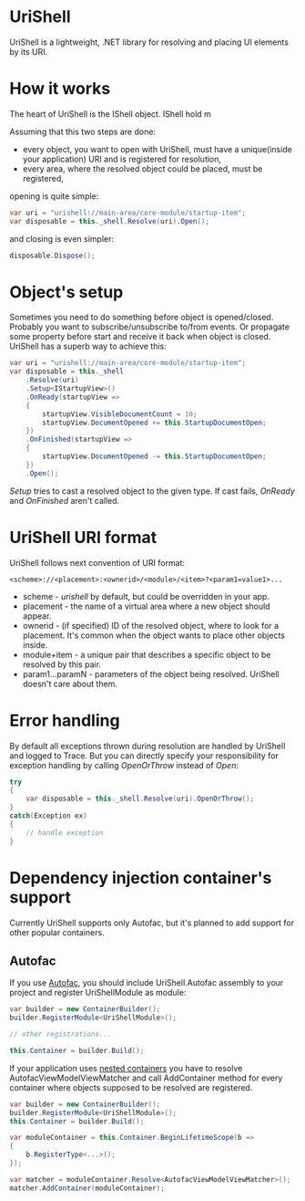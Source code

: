 # UriShell

UriShell is a lightweight, .NET library for resolving and placing UI elements by its URI. 

# How it works 

The heart of UriShell is the IShell object. IShell hold m

Assuming that this two steps are done:
- every object, you want to open with UriShell, must have a unique(inside your application) URI and is registered for resolution,
- every area, where the resolved object could be placed, must be registered,

opening is quite simple:
```C#
var uri = "urishell://main-area/core-module/startup-item";
var disposable = this._shell.Resolve(uri).Open();
```
and closing is even simpler:  
```C#
disposable.Dispose();
```

# Object's setup

Sometimes you need to do something before object is opened/closed. Probably you want to subscribe/unsubscribe to/from events. Or propagate some property before start and receive it back when object is closed. UriShell has a superb way to achieve this: 
```C#
var uri = "urishell://main-area/core-module/startup-item";
var disposable = this._shell
    .Resolve(uri)
    .Setup<IStartupView>()
    .OnReady(startupView =>
    {
        startupView.VisibleDocumentCount = 10;
        startupView.DocumentOpened += this.StartupDocumentOpen;
    })
    .OnFinished(startupView => 
    {
        startupView.DocumentOpened -= this.StartupDocumentOpen;
    })
    .Open();
```

*Setup* tries to cast a resolved object to the given type. If cast fails, *OnReady* and *OnFinished* aren't called.

# UriShell URI format

UriShell follows next convention of URI format:
```
<scheme>://<placement>:<ownerid>/<module>/<item>?<param1=value1>...
```

- scheme - *urishell* by default, but could be overridden in your app.
- placement - the name of a virtual area where a new object should appear.
- ownerid - (if specified) ID of the resolved object, where to look for a placement. It's common when the object wants to place other objects inside. 
- module+item - a unique pair that describes a specific object to be resolved by this pair. 
- param1...paramN - parameters of the object being resolved. UriShell doesn't care about them. 

# Error handling
By default all exceptions thrown during resolution are handled by UriShell and logged to Trace. 
But you can directly specify your responsibility for exception handling by calling *OpenOrThrow* instead of *Open*: 
```C#
try
{
    var disposable = this._shell.Resolve(uri).OpenOrThrow();
}
catch(Exception ex)
{
    // handle exception
}
```

# Dependency injection container's support

Currently UriShell supports only Autofac, but it's planned to add support for other popular containers.

## Autofac
If you use [Autofac](http://autofac.org/), you should include UriShell.Autofac assembly to your project and register UriShellModule as module: 

```C#
var builder = new ContainerBuilder();
builder.RegisterModule<UriShellModule>();

// other registrations...

this.Container = builder.Build();
```

If your application uses [nested containers](http://autofac.readthedocs.org/en/latest/lifetime/working-with-scopes.html#creating-a-new-lifetime-scope) you have to resolve AutofacViewModelViewMatcher and call AddContainer method for every container where objects supposed to be resolved are registered. 
```C#
var builder = new ContainerBuilder();
builder.RegisterModule<UriShellModule>();
this.Container = builder.Build();

var moduleContainer = this.Container.BeginLifetimeScope(b =>
{
	b.RegisterType<...>();
});

var matcher = moduleContainer.Resolve<AutofacViewModelViewMatcher>();
matcher.AddContainer(moduleContainer);
```
